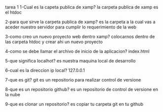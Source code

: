 tarea 1
1-Cual es la capeta publica de xamp?
la carpeta publica de xamp es el htdoc

2-para que sirve la carpeta publica de xamp?
es la carpeta a la cual vas a aceder nuestro servidor para cumplir lo requerimiento de la web

3-como creo un nuevo proyecto web dentro xamp?
colocarnos dentro de las carpeta htdoc y crear ahi un nuevo proyecto

4-como se debe llamar el archivo de inicio de la aplicacion?
index.html

5-que significa localhot?
es nuestra maquina local de desarrollo

6-cual es la direccion ip local?
127.0.0.1

7-que es git?
git es un repositorio para realizar control de versione

8-que es un repositorio github?
es un repositorio de control de versione en la nube

9-que es clonar un repositorio?
es copiar tu carpeta git en tu github 